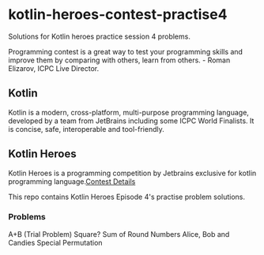 # kotlin-heroes-contest-practise4
Solutions for Kotlin heroes practice session 4 problems.

Programming contest is a great way to test your programming skills and improve them by comparing with others, learn from others. - Roman Elizarov, ICPC Live Director.


## Kotlin
Kotlin is a modern, cross-platform, multi-purpose programming language, developed by a team from JetBrains including some ICPC World Finalists. It is concise, safe, interoperable and tool-friendly.

## Kotlin Heroes
Kotlin Heroes is a  programming competition by Jetbrains exclusive for kotlin programming language.[Contest Details](https://www.jetbrains.com/promo/kotlin-heroes/)

This repo contains Kotlin Heroes Episode 4's practise problem solutions.

### Problems

A+B (Trial Problem)
Square?
Sum of Round Numbers
Alice, Bob and Candies
Special Permutation
